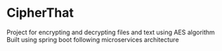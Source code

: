 # CipherThat
Project for encrypting and decrypting files and text using AES algorithm
Built using spring boot following microservices architecture
